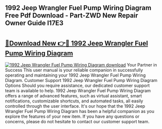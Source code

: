 ## 1992 Jeep Wrangler Fuel Pump Wiring Diagram Free Pdf Download - Part-ZWD New Repair Owner Guide l17E3

# <h2><a href="http://dfleme.blite.top/?on=1992+Jeep+Wrangler+Fuel+Pump+Wiring+Diagram">🔗Download New 👉🔴 1992 Jeep Wrangler Fuel Pump Wiring Diagram</a></h2>

[![1992 Jeep Wrangler Fuel Pump Wiring Diagram download](https://i.imgur.com/lujVjoI.png)](http://dfleme.blite.top/?on=1992+Jeep+Wrangler+Fuel+Pump+Wiring+Diagram)
Your Partner in Success This user manual is your reliable companion in successfully operating and maintaining your 1992 Jeep Wrangler Fuel Pump Wiring Diagram. Customer Support 1992 Jeep Wrangler Fuel Pump Wiring Diagram Options Should you require assistance, our dedicated customer support team is available to help. 1992 Jeep Wrangler Fuel Pump Wiring Diagram offers a range of advanced features, such as virtual assistant, smart notifications, customizable shortcuts, and automated tasks, all easily controlled through the user interface. It's our hope that the 1992 Jeep Wrangler Fuel Pump Wiring Diagram has been a helpful companion as you explore the features of your new item. If you have any questions or concerns, please do not hesitate to contact our customer support team.
